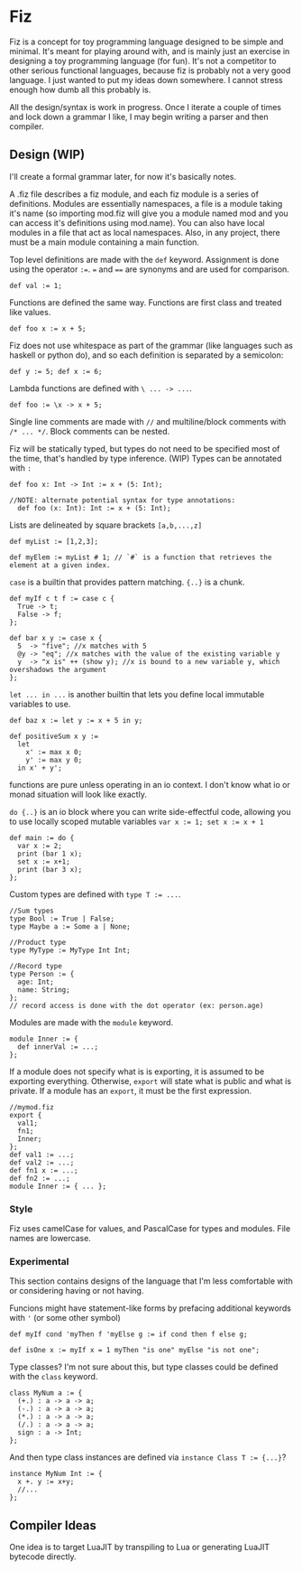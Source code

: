 # Fiz

Fiz is a concept for toy programming language designed to be simple and minimal. It's meant for playing around with, and is mainly just an exercise in designing a toy programming language (for fun). It's not a competitor to other serious functional languages, because fiz is probably not a very good language. I just wanted to put my ideas down somewhere. I cannot stress enough how dumb all this probably is.

All the design/syntax is work in progress. Once I iterate a couple of times and lock down a grammar I like, I may begin writing a parser and then compiler.

## Design (WIP)

I'll create a formal grammar later, for now it's basically notes.

A .fiz file describes a fiz module, and each fiz module is a series of definitions. Modules are essentially namespaces, a file is a module taking it's name (so importing mod.fiz will give you a module named mod and you can access it's definitions using mod.name). You can also have local modules in a file that act as local namespaces. Also, in any project, there must be a main module containing a main function. 

Top level definitions are made with the `def` keyword. Assignment is done using the operator `:=`. `=` and `==` are synonyms and are used for comparison.

    def val := 1;

Functions are defined the same way. Functions are first class and treated like values.

    def foo x := x + 5;
    
Fiz does not use whitespace as part of the grammar (like languages such as haskell or python do), and so each definition is separated by a semicolon:

    def y := 5; def x := 6;

Lambda functions are defined with `\ ... -> ...`.

    def foo := \x -> x + 5;

Single line comments are made with `//` and multiline/block comments with `/* ... */`. Block comments can be nested. 

Fiz will be statically typed, but types do not need to be specified most of the time, that's handled by type inference. (WIP) Types can be annotated with `:`

    def foo x: Int -> Int := x + (5: Int);
    
    //NOTE: alternate potential syntax for type annotations:
      def foo (x: Int): Int := x + (5: Int);

Lists are delineated by square brackets `[a,b,...,z]`

    def myList := [1,2,3];
    
    def myElem := myList # 1; // `#` is a function that retrieves the element at a given index.

`case` is a builtin that provides pattern matching. `{..}` is a chunk.

    def myIf c t f := case c {
      True -> t;
      False -> f;
    };

    def bar x y := case x {
      5  -> "five"; //x matches with 5
      @y -> "eq"; //x matches with the value of the existing variable y
      y  -> "x is" ++ (show y); //x is bound to a new variable y, which overshadows the argument
    };

`let ... in ...` is another builtin that lets you define local immutable variables to use.

    def baz x := let y := x + 5 in y;

    def positiveSum x y :=
      let
        x' := max x 0;
        y' := max y 0;
      in x' + y';

functions are pure unless operating in an io context. I don't know what io or monad situation will look like exactly.

`do {..}` is an io block where you can write side-effectful code, allowing you to use locally scoped mutable variables `var x := 1; set x := x + 1`

    def main := do {
      var x := 2;
      print (bar 1 x);
      set x := x+1;
      print (bar 3 x);
    };

Custom types are defined with `type T := ...`.

    //Sum types
    type Bool := True | False;
    type Maybe a := Some a | None;
    
    //Product type
    type MyType := MyType Int Int;
    
    //Record type
    type Person := {
      age: Int;
      name: String;
    };
    // record access is done with the dot operator (ex: person.age)

Modules are made with the `module` keyword.

    module Inner := {
      def innerVal := ...;
    };

If a module does not specify what is is exporting, it is assumed to be exporting everything. Otherwise, `export` will state what is public and what is private. If a module has an `export`, it must be the first expression.

    //mymod.fiz
    export {
      val1;
      fn1;
      Inner;
    };
    def val1 := ...;
    def val2 := ...;
    def fn1 x := ...;
    def fn2 := ...;
    module Inner := { ... };

### Style

Fiz uses camelCase for values, and PascalCase for types and modules. File names are lowercase.

### Experimental

This section contains designs of the language that I'm less comfortable with or considering having or not having.

Funcions might have statement-like forms by prefacing additional keywords with `'` (or some other symbol)

    def myIf cond 'myThen f 'myElse g := if cond then f else g;
    
    def isOne x := myIf x = 1 myThen "is one" myElse "is not one";

Type classes? I'm not sure about this, but type classes could be defined with the `class` keyword.

    class MyNum a := {
      (+.) : a -> a -> a;
      (-.) : a -> a -> a;
      (*.) : a -> a -> a;
      (/.) : a -> a -> a;
      sign : a -> Int;
    };

And then type class instances are defined via `instance Class T := {...}`?

    instance MyNum Int := {
      x +. y := x+y;
      //...
    };

## Compiler Ideas

One idea is to target LuaJIT by transpiling to Lua or generating LuaJIT bytecode directly.
